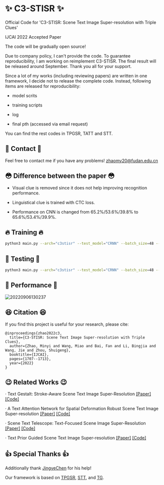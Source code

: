 # :sparkles: C3-STISR :sparkles:
Official Code for 'C3-STISR: Scene Text Image Super-resolution with Triple Clues'

IJCAI 2022 Accepted Paper 

The code will be gradually open source!

Due to company policy, I can't provide the code. To guarantee reproducibility, I am working on reimplement C3-STISR. The final result will be released around September. Thank you all for your support.

Since a lot of my works (including reviewing papers) are written in one framework, I decide not to release the complete code. Instead, following items are released for reproducibility:

- model scrits

- training scripts

- log

- final pth (accessed via email request)

You can find the rest codes in TPGSR, TATT and STT.

## :e-mail: Contact :e-mail:
Feel free to contact me if you have any problems! zhaomy20@fudan.edu.cn

## :flushed: Difference between the paper :flushed:

- Visual clue is removed since it does not help improving recognition performance.

- Linguistical clue is trained with CTC loss.

- Performance on CNN is changed from 65.2\%/53.6\%/39.8\% to 65.6\%/53.4\%/39.9\%.

## :fire: Training :fire:
```bash
python3 main.py --arch="c3stisr" --test_model="CRNN" --batch_size=48 --STN  --sr_share --gradient  --use_distill --stu_iter=1 --vis_dir='C3-STISR-Final' --mask
```
## :dizzy: Testing :dizzy:
```bash
python3 main.py --arch="c3stisr" --test_model="CRNN" --batch_size=48 --STN  --sr_share --gradient  --use_distill --stu_iter=1 --vis_dir='C3-STISR-Final' --mask --go_test --resume='***'
```
## :punch: Performance :punch: ##
![20220906130237](https://user-images.githubusercontent.com/43022408/188550875-ac52362a-59d8-406a-9c4c-2d90c02d2105.png)

## :satisfied: Citation :satisfied:
If you find this project is useful for your research, please cite:
```
@inproceedings{zhao2022c3,
  title={C3-STISR: Scene Text Image Super-resolution with Triple Clues},
  author={Zhao, Minyi and Wang, Miao and Bai, Fan and Li, Bingjia and Wang, Jie and Zhou, Shuigeng},
  booktitle={IJCAI},
  pages={1707--1713},
  year={2022}
}
```

## :wink: Related Works :wink:
· Text Gestalt: Stroke-Aware Scene Text Image Super-Resolution [[Paper]](https://arxiv.org/pdf/2112.08171.pdf) [[Code]](https://github.com/FudanVI/FudanOCR)

· A Text Attention Network for Spatial Deformation Robust Scene Text Image Super-resolution [[Paper]](https://arxiv.org/pdf/2203.09388.pdf) [[Code]](https://github.com/mjq11302010044/TATT)

· Scene Text Telescope: Text-Focused Scene Image Super-Resolution [[Paper]](https://openaccess.thecvf.com/content/CVPR2021/papers/Chen_Scene_Text_Telescope_Text-Focused_Scene_Image_Super-Resolution_CVPR_2021_paper.pdf) [[Code]](https://github.com/FudanVI/FudanOCR)

· Text Prior Guided Scene Text Image Super-resolution [[Paper]](https://arxiv.org/pdf/2106.15368.pdf) [[Code]](https://github.com/mjq11302010044/TPGSR)


## :thumbsup: Special Thanks :thumbsup:
Additionally thank [JingyeChen](https://github.com/JingyeChen) for his help!

Our framework is based on [TPGSR](https://github.com/mjq11302010044/TPGSR), [STT](https://github.com/FudanVI/FudanOCR), and [TG](https://github.com/FudanVI/FudanOCR).

